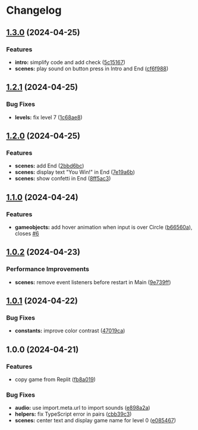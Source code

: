 # Changelog

## [1.3.0](https://github.com/remarkablegames/linkit/compare/v1.2.1...v1.3.0) (2024-04-25)


### Features

* **intro:** simplify code and add check ([5c15167](https://github.com/remarkablegames/linkit/commit/5c151675e7497bd93ea55c33eb341dc42d1e9d4d))
* **scenes:** play sound on button press in Intro and End ([cf6f988](https://github.com/remarkablegames/linkit/commit/cf6f988abcc8725986604a4b4ee1a4c3ac13cf27))

## [1.2.1](https://github.com/remarkablegames/linkit/compare/v1.2.0...v1.2.1) (2024-04-25)


### Bug Fixes

* **levels:** fix level 7 ([1c68ae8](https://github.com/remarkablegames/linkit/commit/1c68ae8aae774b62520248460c4fc2842fed844e))

## [1.2.0](https://github.com/remarkablegames/linkit/compare/v1.1.0...v1.2.0) (2024-04-25)


### Features

* **scenes:** add End ([2bbd6bc](https://github.com/remarkablegames/linkit/commit/2bbd6bc8cdc91c51bd22e3bd6d4d4e49ec9f7a6c))
* **scenes:** display text "You Win!" in End ([7e19a6b](https://github.com/remarkablegames/linkit/commit/7e19a6b1459b2fabc3966e05dca5939d40aaa527))
* **scenes:** show confetti in End ([8ff5ac3](https://github.com/remarkablegames/linkit/commit/8ff5ac32417778af6482ac4b71ac28e8313cc484))

## [1.1.0](https://github.com/remarkablegames/linkit/compare/v1.0.2...v1.1.0) (2024-04-24)


### Features

* **gameobjects:** add hover animation when input is over Circle ([b66560a](https://github.com/remarkablegames/linkit/commit/b66560ab004d444789e9a3dc58baa92643fa949f)), closes [#6](https://github.com/remarkablegames/linkit/issues/6)

## [1.0.2](https://github.com/remarkablegames/linkit/compare/v1.0.1...v1.0.2) (2024-04-23)


### Performance Improvements

* **scenes:** remove event listeners before restart in Main ([9e739ff](https://github.com/remarkablegames/linkit/commit/9e739ff4739c2e40b0becd6920b2974938adb617))

## [1.0.1](https://github.com/remarkablegames/linkit/compare/v1.0.0...v1.0.1) (2024-04-22)


### Bug Fixes

* **constants:** improve color contrast ([47019ca](https://github.com/remarkablegames/linkit/commit/47019caa07def87363bc2df8c89e4388c27f5cb0))

## 1.0.0 (2024-04-21)


### Features

* copy game from Replit ([fb8a019](https://github.com/remarkablegames/linkit/commit/fb8a01973f5bac00093538eba53419cafd52dd80))


### Bug Fixes

* **audio:** use import.meta.url to import sounds ([e898a2a](https://github.com/remarkablegames/linkit/commit/e898a2ab6415032d8e30a70504fccd7bbd48124e))
* **helpers:** fix TypeScript error in pairs ([cbb39c3](https://github.com/remarkablegames/linkit/commit/cbb39c3d0c8864e83e7856d98ce4f73b1e823fe3))
* **scenes:** center text and display game name for level 0 ([e085467](https://github.com/remarkablegames/linkit/commit/e085467f52856a5db77e6d0d70929670bebaa101))
